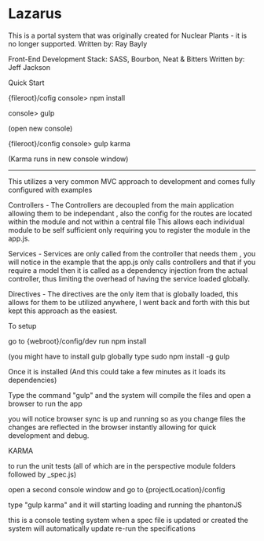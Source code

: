 # Lazarus
This is a portal system that was originally created for Nuclear Plants -  it is no longer supported. 
Written by: Ray Bayly

Front-End Development Stack: SASS, Bourbon, Neat & Bitters 
Written by: Jeff Jackson



Quick Start 

{fileroot}/cofig
console> npm install

console> gulp

(open new console)

{fileroot}/config
console> gulp karma

(Karma runs in new console window)


****************************************************************************************************************

This utilizes a very common MVC approach to development and comes fully configured with examples 
 
 Controllers - The Controllers are decoupled from the main application allowing them to be independant , also the config for the routes are located within the module and not within a central file 
This allows each individual module to be self sufficient only requiring you to register the module in the app.js. 

Services - Services are only called from the controller that needs them , you will notice in the example that the app.js only calls controllers and that if you require a model then it is called as a dependency injection from the actual controller, thus limiting the overhead of having the service loaded globally. 

Directives - The directives are the only item that is globally loaded, this allows for them to be utilized anywhere, I went back and forth with this but kept this approach as the easiest. 

To setup 

go to {webroot}/config/dev
run npm install

(you might have to install gulp globally type sudo npm install -g gulp

Once it is installed (And this could take a few minutes as it loads its dependencies)

Type the command "gulp" and the system will compile the files and open a browser to run the app 

you will notice browser sync is up and running so as you change files the changes are reflected in the browser instantly allowing for quick development and debug. 


KARMA 

to run the unit tests (all of which are in the perspective module folders followed by _spec.js) 

open a second console window and go to {projectLocation}/config

type "gulp karma" and it will starting loading and running the phantonJS

this is a console testing system when a spec file is updated or created the system will automatically update re-run the specifications 

